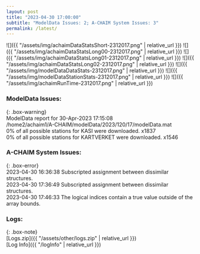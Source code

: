 ```yaml
---
layout: post
title: "2023-04-30 17:00:00"
subtitle: "ModelData Issues: 2; A-CHAIM System Issues: 3"
permalink: /latest/
---
```


![]({{ "/assets/img/achaimDataStatsShort-2312017.png" | relative_url }})
![]({{ "/assets/img/achaimDataStatsLong00-2312017.png" | relative_url }})
![]({{ "/assets/img/achaimDataStatsLong01-2312017.png" | relative_url }})
![]({{ "/assets/img/achaimDataStatsLong02-2312017.png" | relative_url }})
![]({{ "/assets/img/modelDataDataStats-2312017.png" | relative_url }})
![]({{ "/assets/img/modelDataStationStats-2312017.png" | relative_url }})
![]({{ "/assets/img/achaimRunTime-2312017.png" | relative_url }})


### ModelData Issues:  
  
{: .box-warning}  
 ModelData report for 30-Apr-2023 17:15:08   
 /home2/achaim1/A-CHAIM/modelData/2023/120/17/modelData.mat   
 0% of all possible stations for KASI were downloaded. x1837   
 0% of all possible stations for KARTVERKET were downloaded. x1546   
  
### A-CHAIM System Issues:  
  
{: .box-error}  
2023-04-30 16:36:38 Subscripted assignment between dissimilar structures.  
2023-04-30 17:36:49 Subscripted assignment between dissimilar structures.  
2023-04-30 17:46:33 The logical indices contain a true value outside of the array bounds.  

### Logs:  
  
{: .box-note}  
[Logs.zip]({{ "/assets/other/logs.zip" | relative_url }})  
[Log Info]({{ "/logInfo" | relative_url }})  
